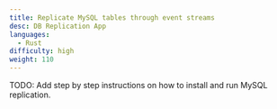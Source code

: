 ```yaml
---
title: Replicate MySQL tables through event streams
desc: DB Replication App
languages:
  - Rust
difficulty: high
weight: 110
---
```


TODO:  Add step by step instructions on how to install and run MySQL replication.
